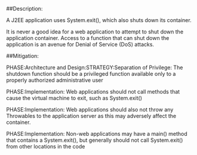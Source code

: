 ##Description:

A J2EE application uses System.exit(), which also shuts down its container.

It is never a good idea for a web application to attempt to shut down the application container. Access to a function that can shut down the application is an avenue for Denial of Service (DoS) attacks.

##Mitigation:


PHASE:Architecture and Design:STRATEGY:Separation of Privilege:
The shutdown function should be a privileged function available only to a properly authorized administrative user

PHASE:Implementation:
Web applications should not call methods that cause the virtual machine to exit, such as System.exit()

PHASE:Implementation:
Web applications should also not throw any Throwables to the application server as this may adversely affect the container.

PHASE:Implementation:
Non-web applications may have a main() method that contains a System.exit(), but generally should not call System.exit() from other locations in the code

